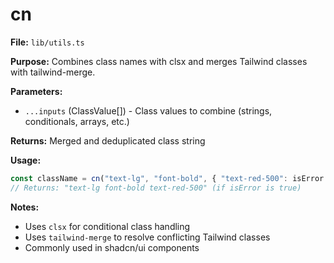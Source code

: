 # cn

**File:** `lib/utils.ts`

**Purpose:** Combines class names with clsx and merges Tailwind classes with tailwind-merge.

**Parameters:**

- `...inputs` (ClassValue[]) - Class values to combine (strings, conditionals, arrays, etc.)

**Returns:** Merged and deduplicated class string

**Usage:**

```typescript
const className = cn("text-lg", "font-bold", { "text-red-500": isError });
// Returns: "text-lg font-bold text-red-500" (if isError is true)
```

**Notes:**

- Uses `clsx` for conditional class handling
- Uses `tailwind-merge` to resolve conflicting Tailwind classes
- Commonly used in shadcn/ui components
